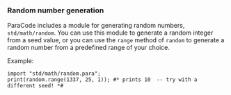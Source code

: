 ### Random number generation

ParaCode includes a module for generating random numbers, `std/math/random`.
You can use this module to generate a random integer from a seed value,
or you can use the `range` method of `random` to generate a random
number from a predefined range of your choice.

Example:

```
import "std/math/random.para";
print(random.range(1337, 25, 1)); #* prints 10  -- try with a different seed! *#
```

